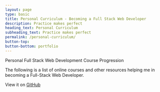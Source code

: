 ```yaml
---
layout: page
type: basic
title: Personal Curriculum - Becoming a Full Stack Web Developer
description: Practice makes perfect
heading_text: Personal Curriculum
subheading_text: Practice makes perfect
permalink: /personal-curriculum/
button-top:
button-bottom: portfolio
---
```


Personal Full Stack Web Development Course Progression

The following is a list of online courses and other resources helping me in becoming a Full-Stack Web Developer.

View it on [GitHub](https://github.com/sebam2k4/Web-Development-Curriculum "Visit my Personal Curriculum Repository on GitHub")
 